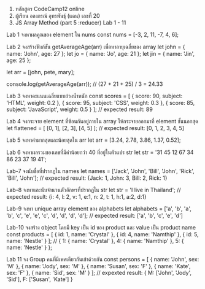 1. หลักสูตร CodeCamp12 online
2. ผู้เรียน อลงกรณ์ อุทรพันธุ์ (แดน) เลขที่ 20
3. JS Array Method (part 5 :reducer) Lab 1 - 11

Lab 1
จงหาผลคูณของ element ใน nums
const nums = [-3, 2, 11, -7, 4, 6];

Lab 2
จงสร้างฟังก์ชัน getAverageAge(arr) เพื่อหาอายุเฉลี่ยของ array
let john = { name: 'John', age: 27 };
let jo = { name: 'Jo', age: 21 };
let jin = { name: 'Jin', age: 25 };

let arr = [john, pete, mary];

console.log(getAverageAge(arr)); // (27 + 21 + 25) / 3 = 24.33

Lab 3
จงหาคะแนนเฉลี่ยแบบถ่วงน้ำหนัก
const scores = [
{ score: 90, subject: 'HTML', weight: 0.2 },
{ score: 95, subject: 'CSS', weight: 0.3 },
{ score: 85, subject: 'JavaScript', weight: 0.5 }
];
// expected result: 89

Lab 4
จงกระจาย element ที่ซ้อนกันอยู่ภายใน array ให้กระจายออกมาที่ element ชั้นนอกสุด
let flattened = [
[0, 1],
[2, 3],
[4, 5]
];
// expected result: [0, 1, 2, 3, 4, 5]

Lab 5
จงหาค่ามากสุดและน้อยสุดใน arr
let arr = [3.24, 2.78, 3.86, 1.37, 0.52];

Lab 6
จงหาผลรวมของเลขที่มีค่าน้อยกว่า 40 ที่อยู่ในตัวแปร str
let str = '31 45 12 67 34 86 23 37 19 41';

Lab-7
จงนับชื่อที่ปรากฏใน names
let names = ['Jack', 'John', 'Bill', 'John', 'Rick', 'Bill', 'John'];
// expected result: {Jack: 1, John: 3, Bill: 2, Rick: 1}

Lab-8
จงหาและนับจำนวนตัวอักษรที่ปรากฏใน str
let str = 'I live in Thailand';
// expected result: {i: 4, l: 2, v: 1, e:1, n: 2, t: 1, h:1, a:2, d:1}

Lab-9
จงหา unique array element ของ alphabets
let alphabets = ['a', 'b', 'a', 'b', 'c', 'e', 'e', 'c', 'd', 'd', 'd', 'd'];
// expected result: ['a', 'b', 'c', 'e', 'd']

Lab-10
จงสร้าง object โดยมี key เป็น id ของ product และ value เป็น product name
const products = [
{ id: 1, name: 'Crystal' },
{ id: 4, name: 'Namthip' },
{ id: 5, name: 'Nestle' }
];
// { 1: { name: 'Crystal' }, 4: { name: 'Namthip' }, 5: { name: 'Nestle' } };

Lab 11
จง Group คนที่มีเพศเดียวกันเข้าด้วยกัน
const persons = [
{ name: 'John', sex: 'M' },
{ name: 'Jody', sex: 'M' },
{ name: 'Susan', sex: 'F' },
{ name: 'Kate', sex: 'F' },
{ name: 'Sid', sex: 'M' }
];
// expexted result: { M: ['John', 'Jody', 'Sid'], F: ['Susan', 'Kate'] }
